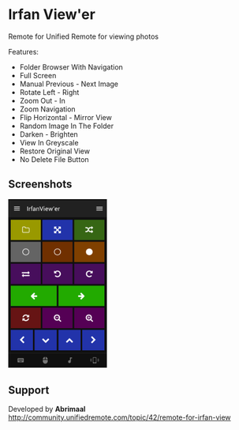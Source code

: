 # Irfan View'er
Remote for Unified Remote for viewing photos

Features:

- Folder Browser With Navigation
- Full Screen
- Manual Previous - Next Image
- Rotate Left - Right
- Zoom Out - In
- Zoom Navigation
- Flip Horizontal - Mirror View
- Random Image In The Folder
- Darken - Brighten
- View In Greyscale
- Restore Original View
- No Delete File Button

## Screenshots
<img src="screen.png" width="200" />

## Support
Developed by **Abrimaal**  
http://community.unifiedremote.com/topic/42/remote-for-irfan-view

